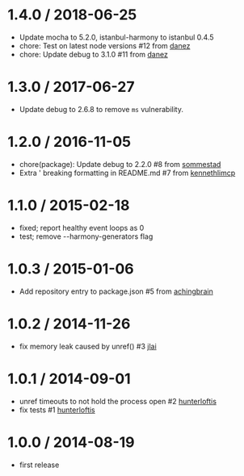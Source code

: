 
1.4.0 / 2018-06-25
==================

  * Update mocha to 5.2.0, istanbul-harmony to istanbul 0.4.5
  * chore: Test on latest node versions #12 from [danez](https://github.com/danez)
  * chore: Update debug to 3.1.0 #11 from [danez](https://github.com/danez)

1.3.0 / 2017-06-27
==================

  * Update debug to 2.6.8 to remove `ms` vulnerability.

1.2.0 / 2016-11-05
==================

  * chore(package): Update debug to 2.2.0 #8 from [sommestad](https://github.com/sommestad)
  * Extra ' breaking formatting in README.md #7 from [kennethlimcp](https://github.com/kennethlimcp)

1.1.0 / 2015-02-18
==================

 * fixed; report healthy event loops as 0
 * test; remove --harmony-generators flag

1.0.3 / 2015-01-06
==================

 * Add repository entry to package.json #5 from [achingbrain](https://github.com/achingbrain)

1.0.2 / 2014-11-26
==================

 * fix memory leak caused by unref() #3 [jlai](https://github.com/jlai)

1.0.1 / 2014-09-01
==================

 * unref timeouts to not hold the process open #2 [hunterloftis](https://github.com/hunterloftis)
 * fix tests #1 [hunterloftis](https://github.com/hunterloftis)

1.0.0 / 2014-08-19
==================

 * first release
